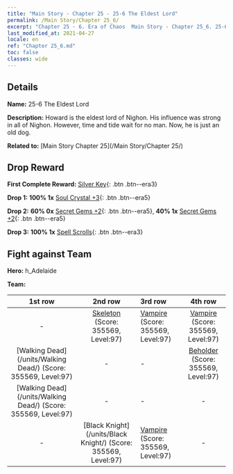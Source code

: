 ```yaml
---
title: "Main Story - Chapter 25 - 25-6 The Eldest Lord"
permalink: /Main Story/Chapter 25_6/
excerpt: "Chapter 25 - 6. Era of Chaos  Main Story - Chapter 25_6. 25-6 The Eldest Lord"
last_modified_at: 2021-04-27
locale: en
ref: "Chapter 25_6.md"
toc: false
classes: wide
---
```


## Details

 **Name:** 25-6 The Eldest Lord

 **Description:** Howard is the eldest lord of Nighon. His influence was strong in all of Nighon. However, time and tide wait for no man. Now, he is just an old dog.

 **Related to:** [Main Story Chapter 25](/Main Story/Chapter 25/)

## Drop Reward

 **First Complete Reward:** [Silver Key](/Items/con_693/){: .btn .btn--era3}

 **Drop 1:** **100% 1x** [Soul Crystal +3](/Items/mat_87/){: .btn .btn--era5}

 **Drop 2:** **60% 0x** [Secret Gems +2](/Items/mat_79/){: .btn .btn--era5}, **40% 1x** [Secret Gems +2](/Items/mat_79/){: .btn .btn--era5}

 **Drop 3:** **100% 1x** [Spell Scrolls](/Items/con_694/){: .btn .btn--era3}


## Fight against Team
 **Hero:** h_Adelaide

 **Team:**


  | 1st row | 2nd row | 3rd row | 4th row |
  |:----:|:----:|:----|:----:|
  | - | [Skeleton](/units/Skeleton/) (Score: 355569, Level:97)  | [Vampire](/units/Vampire/) (Score: 355569, Level:97)  | [Vampire](/units/Vampire/) (Score: 355569, Level:97)  |
  | [Walking Dead](/units/Walking Dead/) (Score: 355569, Level:97)  | - | - | [Beholder](/units/Beholder/) (Score: 355569, Level:97)  |
  | [Walking Dead](/units/Walking Dead/) (Score: 355569, Level:97)  | - | - | - |
  | - | [Black Knight](/units/Black Knight/) (Score: 355569, Level:97)  | [Vampire](/units/Vampire/) (Score: 355569, Level:97)  | - |


